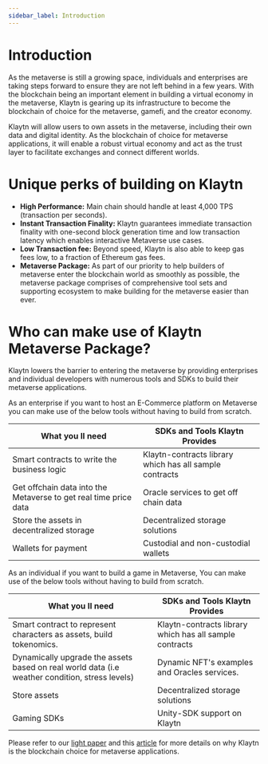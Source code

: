```yaml
---
sidebar_label: Introduction
---
```


# Introduction

As the metaverse is still a growing space, individuals and enterprises are taking steps forward to ensure they are not left behind in a few years. With the blockchain being an important element in building a virtual economy in the metaverse, Klaytn is gearing up its infrastructure to become the blockchain of choice for the metaverse, gamefi, and the creator economy. 

Klaytn will allow users to own assets in the metaverse, including their own data and digital identity. As the blockchain of choice for metaverse applications, it will enable a robust virtual economy and act as the trust layer to facilitate exchanges and connect different worlds. 

# Unique perks of building on Klaytn <a id="Unique perks of building on Klaytn"></a>

* **High Performance:** Main chain should handle at least 4,000 TPS (transaction per seconds). 
* **Instant Transaction Finality:** Klaytn guarantees immediate transaction finality with one-second block generation time and low transaction latency which enables interactive Metaverse use cases.
* **Low Transaction fee:** Beyond speed, Klaytn is also able to keep gas fees low, to a fraction of Ethereum gas fees.
* **Metaverse Package:** As part of our priority to help builders of metaverse enter the blockchain world as smoothly as possible, the metaverse package comprises of comprehensive tool sets and supporting ecosystem to make building for the metaverse easier than ever.


# Who can make use of Klaytn Metaverse Package? <a id="Who can make use of Klaytn Metaverse Package"></a>

Klaytn lowers the barrier to entering the metaverse by providing enterprises and individual developers with numerous tools and SDKs to build their metaverse applications.

As an enterprise if you want to host an E-Commerce platform on Metaverse you can make use of the below tools without having to build from scratch. 

| What you ll need      | SDKs and Tools Klaytn Provides |
| ----------- | ----------- |
| Smart contracts to write the business logic      | Klaytn-contracts library which has all sample contracts        |
| Get offchain data into the Metaverse to get real time price data   | Oracle services to get off chain data        |
| Store the assets in decentralized storage | Decentralized storage solutions |
| Wallets for payment | Custodial and non-custodial wallets |

As an individual if you want to build a game in Metaverse, You can make use of the below tools without having to build from scratch. 

| What you ll need      | SDKs and Tools Klaytn Provides |
| ----------- | ----------- |
| Smart contract to represent characters as assets, build tokenomics.      | Klaytn-contracts library which has all sample contracts        |
| Dynamically upgrade the assets based on real world data (i.e weather condition, stress levels)  |  Dynamic NFT's examples and Oracles services. |
| Store assets | Decentralized storage solutions |
| Gaming SDKs | Unity-SDK support on Klaytn |

Please refer to our [light paper](https://klaytn.foundation/wp-content/uploads/Lightpaper.pdf) and this [article](https://medium.com/klaytn/why-klaytn-is-the-technology-layer-of-choice-for-metaverse-gaming-f18b2bc48ca4) for more details on why Klaytn is the blockchain choice for metaverse applications.